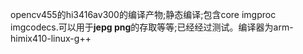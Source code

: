 opencv455的hi3416av300的编译产物;静态编译;包含core imgproc imgcodecs.可以用于**jepg png**的存取等等;已经经过测试。编译器为arm-himix410-linux-g++


